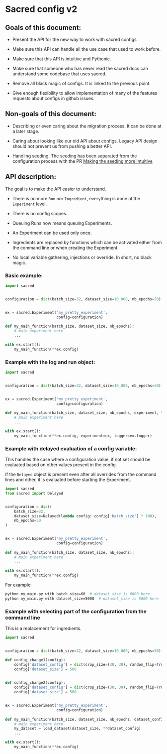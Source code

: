 # Sacred config v2

## Goals of this document:

* Present the API for the new way to work with sacred configs

* Make sure this API can handle all the use case that used to work before.

* Make sure that this API is intuitive and Pythonic.

* Make sure that someone who has never read the sacred docs can understand some codebase that uses sacred.

* Remove all black magic of configs. It is linked to the previous point.

* Give enough flexibility to allow implementation of many of the features requests about configs in github issues.

## Non-goals of this document:

* Describing or even caring about the migration process. It can be done at a later stage.

* Caring about looking like our old API about configs. Legacy API design should not prevent us from pushing a better API.

* Handling seeding. The seeding has been separated from the configuration process with the PR [Making the seeding more intuitive](https://github.com/IDSIA/sacred/pull/615)


## API description:

The goal is to make the API easier to understand.

* There is no more `Run` nor `Ingredient`, everything is done at the `Experiment` level. 

* There is no config scopes.

* Queuing Runs now means queuing Experiments. 

* An Experiment can be used only once. 

* Ingredients are replaced by functions which can be activated either from the command line or when creating the Experiment.

* No local variable gathering, injections or override. In short, no black magic.


### Basic example:


```python
import sacred


configuration = dict(batch_size=32, dataset_size=10_000, nb_epochs=50)


ex = sacred.Experiment('my_pretty_experiment',
                       config=configuration)
                       
def my_main_function(batch_size, dataset_size, nb_epochs):
    # main experiment here
    ...

with ex.start():
    my_main_function(**ex.config)
```


### Example with the log and run object:

```python
import sacred


configuration = dict(batch_size=32, dataset_size=10_000, nb_epochs=50)


ex = sacred.Experiment('my_pretty_experiment',
                       config=configuration)
                       
def my_main_function(batch_size, dataset_size, nb_epochs, experiment, logger):
    # main experiment here
    ...

with ex.start():
    my_main_function(**ex.config, experiment=ex, logger=ex.logger)
```


### Example with delayed evaluation of a config variable:


This handles the case where a configuration value, if not set should be evaluated based on other values present in the config.

If the `Delayed` object is present even after all overrides from the command lines and other, it is evaluated before starting the Experiment.

```python
import sacred
from sacred import Delayed


configuration = dict(
    batch_size=32, 
    dataset_size=Delayed(lambda config: config['batch_size'] * 100), 
    nb_epochs=50
)


ex = sacred.Experiment('my_pretty_experiment',
                       config=configuration)
                       
def my_main_function(batch_size, dataset_size, nb_epochs):
    # main experiment here
    ...

with ex.start():
    my_main_function(**ex.config)
```

For example:

```bash
python my_main.py with batch_size=60  # dataset_size is 6000 here
python my_main.py with dataset_size=5000  # dataset_size is 5000 here
```


### Example with selecting part of the configuration from the command line

This is a replacement for ingredients.


```python
import sacred


configuration = dict(batch_size=32, dataset_size=10_000, nb_epochs=50)

def config_change1(config):
    config['dataset_config'] = dict(crop_size=(30, 30), random_flip=True)
    config['dataset_size'] = 500
    

def config_change2(config):
    config['dataset_config'] = dict(crop_size=(30, 30), random_flip=True)
    config['dataset_size'] = 500


ex = sacred.Experiment('my_pretty_experiment',
                       config=configuration)
                       
def my_main_function(batch_size, dataset_size, nb_epochs, dataset_config):
    # main experiment here
    my_dataset = load_dataset(dataset_size, **dataset_config)
    ...

with ex.start():
    my_main_function(**ex.config)
```


